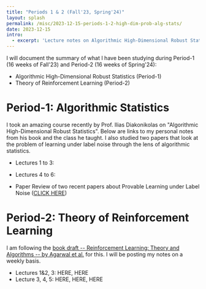 ```yaml
---
title: "Periods 1 & 2 (Fall'23, Spring'24)"
layout: splash
permalink: /misc/2023-12-15-periods-1-2-high-dim-prob-alg-stats/
date: 2023-12-15
intro: 
  - excerpt: 'Lecture notes on Algorithmic High-Dimensional Robust Statistics and Theory of Reinforcement Learning'
---
```


I will document the summary of what I have been studying during Period-1 (16 weeks of Fall'23) and Period-2 (16 weeks of Spring'24):
- Algorithmic High-Dimensional Robust Statistics (Period-1)
- Theory of Reinforcement Learning (Period-2)

# Period-1: Algorithmic Statistics
I took an amazing course recently by Prof. Ilias Diakonikolas on "Algorithmic High-Dimensional Robust Statistics". Below are links to my personal notes from his book and the class he taught. I also studied two papers that look at the problem of learning under label noise through the lens of algorithmic statistics.

- Lectures 1 to 3:
- Lectures 4 to 6:

- Paper Review of two recent papers about Provable Learning under Label Noise ([CLICK HERE](\files\CS-880-Final-Project-Lit-Rev-DeepPatel.pdf))

# Period-2: Theory of Reinforcement Learning

I am following the [book draft -- Reinforcement Learning: Theory and Algorithms -- by Agarwal et al.](https://rltheorybook.github.io/rltheorybook_AJKS.pdf) for this. I will be posting my notes on a weekly basis.

- Lectures 1&2, 3: HERE, HERE
- Lecture 3, 4, 5: HERE, HERE, HERE


<!--

---
title: "Montreal, Canada during NeurIPS 2018"
layout: splash
permalink: /misc/2018-12-Montreal-Neurips/
date: 2018-12-08
header:
  overlay_color: "#000"
  overlay_filter: "0.5"
  overlay_image: Montreal-2018/image_2.jpg
  caption: "Montreal city from Mt. Royal"
excerpt: "Visited Montreal, Canada with Microsoft Research Labmates to attend and present at [NeurIPS 2018](https://neurips.cc/Conferences/2018)"
intro: 
  - excerpt: 'Received a travel grant from Microsoft to present and attend at [NeurIPS 2018](https://neurips.cc/Conferences/2018). This was my very first experience at an academic conference. Scroll and have a look at some pictures from Montreal, Canada!'
gallery:
  - image_path: Montreal-2018/image_3.jpg
    url: Montreal-2018/image_3.jpg
    title: "Near Palais des Congres de Montreal. Pic credits - Don K. Dennis"
  - image_path: Montreal-2018/image_1.jpg
    url: Montreal-2018/image_1.jpg
    title: "With labmates at Mt. Royal."
  - image_path: Montreal-2018/image_5.jpg
    url: Montreal-2018/image_5.jpg
    title: "The St. Joseph Oratory, Montreal"
feature_row:
  - image_path: Montreal-2018/image_4.jpg
    title: "At the poster presentation session, NeurIPS 2018."
    excerpt: "Picture credit - [Don K. Dennis](https://dkdennis.xyz)"
---

{% include feature_row id="intro" type="center" %}

{% include gallery id="gallery" caption="Some selected pictures along the trip." %}

{% include feature_row id="feature_row" type="center" %}


---
title: "Melbourne, Australia during WSDM 2019"
layout: splash
permalink: /misc/2019-12-Melbourne-WSDM/
date: 2019-02-16
header:
  overlay_color: "#000"
  overlay_filter: "0.5"
  overlay_image: Melbourne-2019/image_1.jpg
  caption: "Melbourne city center"
excerpt: "Visited Melbourne, Australia to attend and present at [WSDM 2019](http://www.wsdm-conference.org/2019/)"
intro: 
  - excerpt: 'Received a travel grant from Microsoft to present and attend at [WSDM 2019](http://www.wsdm-conference.org/2019/). First experienec at a Data Minining conference. Scroll and have a look at some pictures from Melbourne, Australia!'
gallery:
  - image_path: Melbourne-2019/image_2.jpg
    url: Melbourne-2019/image_2.jpg
    title: "Yarra river, near the Conference Center."
  - image_path: Melbourne-2019/image_4.jpg
    url: Melbourne-2019/image_4.jpg
    title: "At St. Kilda Melbourne beach with Himanshu Jain and Gaurush Hiranandani."
  - image_path: Melbourne-2019/image_3.jpg
    url: Melbourne-2019/image_3.jpg
    title: "Melbourne city from 89th floor Eureka Tower."
feature_row:
  - image_path: Melbourne-2019/image_5.jpg
    title: "At the poster presentation session, WSDM 2019."
    excerpt: "Picture credit - [Gaurush Hiranandani](https://gaurush.com/)"
---

{% include feature_row id="intro" type="center" %}

{% include gallery id="gallery" caption="Some selected pictures along the trip." %}

{% include feature_row id="feature_row" type="center" %}

---
title: "Vancouver, Canada during NeurIPS 2019"
layout: splash
permalink: /misc/2019-12-Vancouver-Neurips/
date: 2019-12-08
header:
  overlay_color: "#000"
  overlay_filter: "0.5"
  overlay_image: Vancouver-2019/image_2.jpg
  caption: "Vancouver city from Stanley Park"
excerpt: "Visited Vancouver, Canada to attend [NeurIPS 2019](https://neurips.cc/Conferences/2019) and present at [SEDL 2019](https://sites.google.com/view/sedl-neurips-2019/)"
intro: 
  - excerpt: 'Received a travel grant to attend [NeurIPS 2019](https://neurips.cc/Conferences/2019). Scroll and have a look at some pictures from Vancouver, Canada!'
gallery:
  - image_path: Vancouver-2019/image_1.jpg
    url: Vancouver-2019/image_1.jpg
    title: "Near Stanley Park, Vancouver."
  - image_path: Vancouver-2019/image_3.jpg
    url: Vancouver-2019/image_3.jpg
    title: "Near Canada Place around the Convention center."
feature_row:
  - image_path: Vancouver-2019/image_4.jpg
    title: "At the poster presentation session, SEDL 2019, NeurIPS 2019."
    excerpt: "Picture credit - [Aditya Kusupati](https://adityakusupati.github.io/)"
---

{% include feature_row id="intro" type="center" %}

{% include gallery id="gallery" caption="Some selected pictures along the trip." %}

{% include feature_row id="feature_row" type="center" %}


Upon being asked about what 'art' is, an artist replied - "Most people feel that painting a picture is an art form, and singing a song is an art. The most beautiful thing about art, I think, is that it is a medium through which two unrelated beings can convey empathy, thoughts, and emotions. This exchange of emotions can occur by looking at a painting, watching a play or a movie, listening to an instrument, reading a poem, or simply listening to someone." Well, I feel that mathematics seemingly qualifies this characterization. A very similar statement recently made by Prof. June Huh, the winner of the Fields medal in 2022, one of the highest honors awarded for outstanding mathematical achievements - "... I dreamed of becoming a poet, to express the inexpressible. I eventually learned that mathematics is a way of doing that."
 
It is expected for a reader to wonder, what does art have to do with Mathematics? We even have Bachelor and Master degree courses in Arts with concentration in Mathematics if this further raises any curiosity. How are finding solutions of a differential equation, finding the probability of a dart hitting the bull's eye, or finding the rational solutions of a polynomial equation, art forms? Are we seeking some form of simplistic beautiful structure in their solutions? Or are we admiring the elegance of how one can approach their solutions? Or is there a symphony across all these different questions? It is also said that Mathematics is the queen of all sciences, and that Mathematics is the language of science. Is Mathematics now a form of science? Many readers might agree to this more easily in their hindsight that they would agree on the prior claim that Mathematics is an art. Many might have heard of Galileo's famous quote - "The book of nature is written in the language of mathematics."

यथा शिखा मयूराणां, नागानां मणयो यथा ।
तद् वेदांगशास्त्राणां, गणितं मूर्ध्नि वर्तते ॥

As a young middle school student, I was poor in subjects like literature and history. I never liked the idea of learning things that were subjective, had a multitude of perspectives of reason, and had very little to do with reality as I used to see it. On the contrary, my fondness for physical sciences and mathematics was driven by their objective nature and how there seemed to be clearer boundaries between the correct and the incorrect. I used to enjoy how concepts in mathematics were immediately used in physical science that helped understand the truths of the nature of the physical universe. Quantification of physical phenomena and laws seemed to provide the power of predictability with precision. Of course, we ignored air friction in most of the physics problems, but you get the core principles right, that were always right and will be right. The Newtonian lens of thought created a fine mark on my scientific thinking ability later during my high school. With eventually diving deeper into modern concepts in modern theoretical physics, I was eager to pursue a career in the same. My elder cousin recommended that I first study and work on my mathematical abilities, and later specialize in any scientific subject of choice. I feel fortunate to have taken this route which provided me enough opportunities and instances where I enjoyed glimpses of mathematical beauty under a formal rigor-full setup. The journey since then has been overly exciting and the pleasure of seeking artistic elegance in various scientific disciplines has kept me grounded and going. Now when I look back, I realize that subjective reasoning holds a fundamental role in grooming scientific ideas and thoughts and can be shaped using mathematical ideas.
 
A pure mathematician seeks to study the subject for its own sake, independent of any practical applicability. The tree of knowledge is allowed to grow, through reason, in any direction, through any branch, driven by curiosity. Does this mean that the ultimate tree of knowledge is therefore fractal? The hunt in hindsight includes discovering dots and connecting as many of them as possible, ultimately revealing beautiful truths which hold permanent value. These dots usually stem out of the hope of discovering various facets of mathematical beauty in the form of completeness, soundness and broader coherence. Breakthroughs in mathematics usually are not over complex and convoluted problems. They are often when mathematicians discover fundamental bridges that are able to connect two seemingly different ideas, thereby promoting the sense of unification. Being able to see connections between different ideas is genuinely pleasing to a mathematician. For example, certain areas in mathematics like analysis and algebra used to be considered distinct areas, but algebraic analysis is now an essential part of modern mathematics. Joseph Fourier, a mathematician and physicist during the early industrial revolution, remarks - "Mathematics compares the most diverse phenomena and discovers the secret analogies that unite them". G. H. Hardy, an English mathematician, and a fellow of the Royal Society, provides a clearer description of the same - "We may say, roughly, that a mathematical idea is 'significant' if it can be connected, in a natural and illuminating way, with a large complex of other mathematical ideas". Richard Feynman, a particle physicist and Nobel prize winner says in one of his lectures - "You have to have some understanding of the connection of the words with the real world, and this is a problem which is not a problem of mathematics at all. Mathematicians also like to make their reasoning as general as possible.". This nature of mathematics is probably the most startling property I can ask from any subject as a guide to the idea of perfection.
 
Let me give an example of what I mean. At first sight, the subject of geometry and algebra, as we study in secondary school, appears to be unrelated areas in mathematics. Greek philosophers and mathematicians used geometry to decode the celestial unknowns. We soon realize in high school that geometrical objects can have algebraic characterizations in the form of equations of curves. We can now easily convert most algebraic equations to geometrical objects, concepts and ideas, and most of geometry to algebraic relations with the help of coordinate systems. But coordinate systems can allow more than the three spatial coordinates, and therefore if we use different coordinates for different variables associated with various properties and quantities, we might simultaneously express all the variables all together. It then becomes natural to ask how one quantity affects the other quantity, or more precisely, how does a change in one attribute change the others. We soon realize that Newtonian calculus gives us sufficient language to frame such questions and reason about them using the principles of mathematical analysis. Geometry, algebra and calculus, which initially seem to be different areas of mathematics, now can coherently encode classical physics. Extending this chain, if we allow complex number analysis, probability theory, differential geometry, functional analysis, and higher abstractions of algebra and geometry, we can formalize most laws of modern physics. In the words of Nikola Tesla, "What one man calls God, another calls laws of physics".
 
The scientific revolution has propelled substantial progress in pure mathematics where many mathematical concepts and connections were discovered out of necessity. The Industrial revolution served as a test bed for this formalism that led to developments in several areas in applied mathematics creating newer questions and ventures in the broader field. We have had various instances in the scientific history where new mathematical reasonings have led to several scientific advancements, and this has now been a go to recipe of reason in most modern natural sciences. We have discovered more mathematics in the last century than all mathematics combined before it.
 
But what really is mathematics? I like the way Paul Halmos, a Hungarian-American mathematician describes it - "For the professional pure mathematician, mathematics is the logical dovetailing of a carefully selected sparse set of assumptions with their surprising conclusions via a conceptually elegant proof. Simplicity, intricacy, and above all, logical analysis are the hallmark of mathematics. The mathematician is interested in extreme cases - in this respect he is like the industrial experimenter who breaks lightbulbs, tears shirts, and bounces cars on ruts. How widely does a reasoning apply, he wants to know, and what happens when it doesn't? What happens when you weaken one of the assumptions, or under what conditions can you strengthen one of the conclusions? It is the perpetual asking of such questions that makes for broader understanding, better technique, and greater elasticity for future problems". Adding to what rigorous mathematical reasoning looks like, he writes - "Mathematics - this may surprise you or shock you some - is deductive in its creation. The mathematician at work makes vague guesses, visualizes broad generalizations, and jumps to unwarranted conclusions. He arranges and rearranges his ideas, and he becomes convinced of their truth long before he can write down a logical proof". The ability to use rigorous proof-based logic to identify different cases of a problem, understanding what it takes for a statement to be true, logical equivalences versus false analogies, is a muscle I believe is worthwhile to develop. Unsystematic thinking and verbosity without substance have no place in mathematics. The ability of critical thinking can go a long way in maintaining intelligent and healthy human societies.

The way elementary mathematics is taught to a school student, is mostly through the need for description of the actual world around us. It is hard otherwise, for the young explorer to encapculate or abstract out ideas and concepts that are not realizable to the senses, or not immediately seen in what, as what one may call, exists. Real world is a great source to find the mathematical ideas like numbers, angles and square roots in play. This connection makes the subject both useful and often fun. The way mathematics is then taught till undergraduate college, is by starting to introduct abstractions of the same concepts seen in the real world. The abstractions drastically simpify the complexities, and the student gets to understand that there is a formal langauge in which the same ideas can be studied with a little more rigor. Arguments of explanation still work on intuition, informal fuzzy notations, and what many call, hand-waving. The goal in the hindsight is to approach some answer, through a series of logical deductions. The student realizes the need for a formal setup, which can be used to lay down abstractions so that they can then play with raw ideas in a systematic manner. Some more years of training, and the student gets good at formal proof-based reasoning. They learn how ideas are communicated across people, across time, through standards of research. Finer details are studied with precision to realize that relying on intuition can often be misleading. This rigorful training, and the emphasis on the theoretical end of a question, makes the logical practitioneer, more comfortable with abstract mathematical objects they deal with. As the student approaches advanced mathematics, things take a turn. Ideas no more rely on their existence in the real world. They are no more motivated by problems of the people. The purity of thought allows birth of advanced concepts which often are motivated by formal beauty, aesthetic sense, consistency and intrinsic interest. Here, one is free to make their own rules, and play with them to hunt down for possible conclusions, just for fun. The freedom allows them to jump across the broader areas in mathematics in the search of structures that share common resemblance. It is not very far from here that they tend to beleive that there is a bigger and a unified picture that lies behind all mathematical ideas, that connects everything they know about mathematics.

Mathematics has been more than just a subject of study to me. It has allowed me to stay grounded and enjoy spiritual peace by thriving for raw knowledge. To Paul Erdős, one of the most prolific mathematicians of the last century, mathematics is the key to the transcendental truth underlying all of reality. Solving a problem is a triumph over the unknown. Content is never a state of being. Dig deep enough into anything it seems and you find mathematics. This observation has led philosophers into a conclusion that everything including ourselves, is a part of a mathematical structure. We live in a world full of colors, emotions, sensations, and experiences, which we can't for now turn into numbers or equations. It is true that all matter is made up of fundamental particles such as electrons and quarks, the properties of which appear to be purely mathematical. As soon as we try to chase down an individual particle like an electron, it seems to lose its substance and wash out into a wave of probabilities. What we take to be physical, hard edged and tangible, melts into something abstract and without substance. Spacetime too upon close examination, reduces to a mere mathematical structure. In the words of string theorist and mathematician Brian Greene, "Physicists have come to realize that mathematics, when used with sufficient care, is a proven pathway to truth". The Higgs Boson popped out of the mathematics done 48 years before it was finally detected by an experiment at the large hadron collider. Already it is clear that the mathematics used in science is far more than just a handy notational system. It's a highly effective way of modeling the universe. The question is whether it runs deeper than that. Max Tegmark, a Swedish-American physicist at MIT has a bold stance to this question, in which he denies the existence of anything other than mathematics objects. Somewhat disturbingly this would even include ourselves, and contents of our minds and awareness. Though we are yet to fully understand the ultimate role that mathematics plays in the reality around up and within us. Matter and energy dance to the tune of mathematics. The mind perceives the existence of matter and explains its behavior through mathematics. Somehow it seems that mind, matter and mathematics rely on the presence of each other as elements in a self-sustaining and self-actualizing cosmic triangle. In an interview with Paul Halmos from 1999, he remarks - "How do I think about mathematical objects? Do they have an existence independent of you and me? And I know the answer, I know the answer, for absolutely sure, yes, they do. You didn't invent them; I didn't invent them. You and I have nothing to do with mathematical questions, with mathematical concepts, with mathematical statements. If I were a religious man, I'd say God invented them. He gives us the questions, and if he is good and we are good, he gives us the answers."



-->
